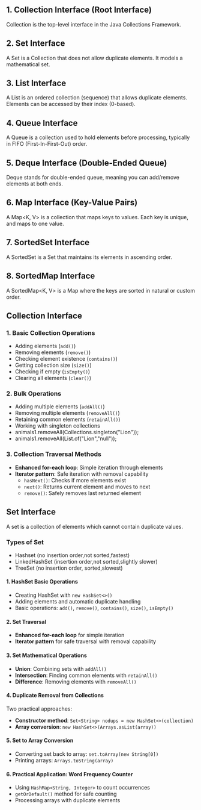 ## 1. Collection Interface (Root Interface)
 Collection<E> is the top-level interface in the Java Collections Framework. 
##  2. Set Interface
 A Set<E> is a Collection that does not allow duplicate elements. It models a mathematical set.
## 3. List Interface
 A List<E> is an ordered collection (sequence) that allows duplicate elements. Elements can be accessed by their index (0-based).
## 4. Queue Interface
 A Queue<E> is a collection used to hold elements before processing, typically in FIFO (First-In-First-Out) order.
## 5. Deque Interface (Double-Ended Queue)
 Deque<E> stands for double-ended queue, meaning you can add/remove elements at both ends.
## 6. Map Interface (Key-Value Pairs)
 A Map<K, V> is a collection that maps keys to values. Each key is unique, and maps to one value.
## 7. SortedSet Interface
 A SortedSet<E> is a Set that maintains its elements in ascending order.
## 8. SortedMap Interface
 A SortedMap<K, V> is a Map where the keys are sorted in natural or custom order.


## Collection Interface

### 1. Basic Collection Operations
- Adding elements (`add()`)
- Removing elements (`remove()`)
- Checking element existence (`contains()`)
- Getting collection size (`size()`)
- Checking if empty (`isEmpty()`)
- Clearing all elements (`clear()`)

### 2. Bulk Operations
- Adding multiple elements (`addAll()`)
- Removing multiple elements (`removeAll()`)
- Retaining common elements (`retainAll()`)
- Working with singleton collections
- animals1.removeAll(Collections.singleton("Lion"));
- animals1.removeAll(List.of("Lion","null"));

### 3. Collection Traversal Methods
- **Enhanced for-each loop**: Simple iteration through elements
- **Iterator pattern**: Safe iteration with removal capability
  - `hasNext()`: Checks if more elements exist
  - `next()`: Returns current element and moves to next
  - `remove()`: Safely removes last returned element


## Set Interface
  A set is a collection of elements which cannot contain duplicate values.

### Types of Set
  - Hashset (no insertion order,not sorted,fastest)
  - LinkedHashSet (insertion order,not sorted,slightly slower)
  - TreeSet (no insertion order, sorted,slowest)
  
#### 1. HashSet Basic Operations
- Creating HashSet with `new HashSet<>()`
- Adding elements and automatic duplicate handling
- Basic operations: `add()`, `remove()`, `contains()`, `size()`, `isEmpty()`

#### 2. Set Traversal
- **Enhanced for-each loop** for simple iteration
- **Iterator pattern** for safe traversal with removal capability

#### 3. Set Mathematical Operations
- **Union**: Combining sets with `addAll()`
- **Intersection**: Finding common elements with `retainAll()`
- **Difference**: Removing elements with `removeAll()`

#### 4. Duplicate Removal from Collections
Two practical approaches:
- **Constructor method**: `Set<String> nodups = new HashSet<>(collection)`
- **Array conversion**: `new HashSet<>(Arrays.asList(array))`

#### 5. Set to Array Conversion
- Converting set back to array: `set.toArray(new String[0])`
- Printing arrays: `Arrays.toString(array)`

#### 6. Practical Application: Word Frequency Counter
- Using `HashMap<String, Integer>` to count occurrences
- `getOrDefault()` method for safe counting
- Processing arrays with duplicate elements

